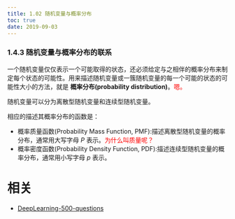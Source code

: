 ```yaml
---
title: 1.02 随机变量与概率分布
toc: true
date: 2019-09-03
---
```


### 1.4.3 随机变量与概率分布的联系

一个随机变量仅仅表示一个可能取得的状态，还必须给定与之相伴的概率分布来制定每个状态的可能性。用来描述随机变量或一簇随机变量的每一个可能的状态的可能性大小的方法，就是 **概率分布(probability distribution)**。<span style="color:red;">嗯。</span>

随机变量可以分为离散型随机变量和连续型随机变量。

相应的描述其概率分布的函数是：

- 概率质量函数(Probability Mass Function, PMF):描述离散型随机变量的概率分布，通常用大写字母 $P$ 表示。<span style="color:red;">为什么叫质量呢？</span>
- 概率密度函数(Probability Density Function, PDF):描述连续型随机变量的概率分布，通常用小写字母 $p$ 表示。







# 相关

- [DeepLearning-500-questions](https://github.com/scutan90/DeepLearning-500-questions)
